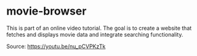 # movie-browser
This is part of an online video tutorial. The goal is to create a website that fetches and displays movie data and integrate searching functionality.

Source: https://youtu.be/nu_pCVPKzTk
